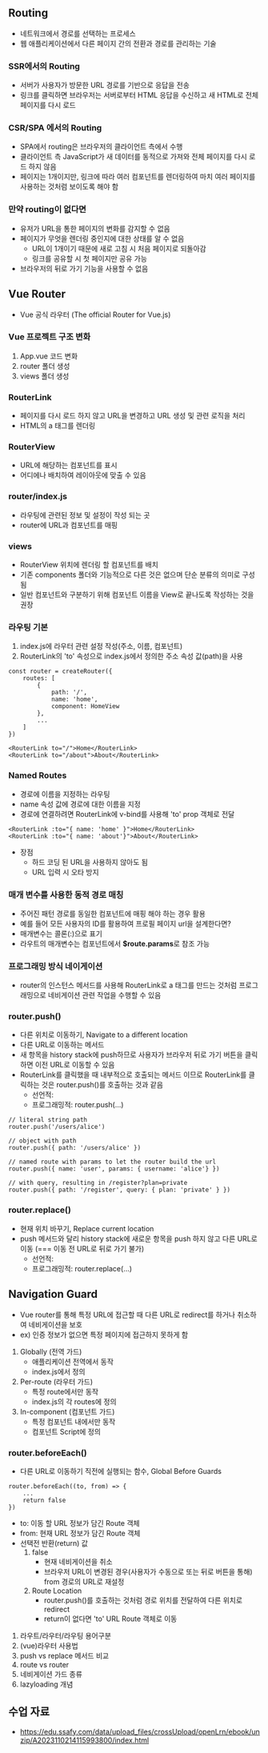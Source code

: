 ## Routing
- 네트워크에서 경로를 선택하는 프로세스
- 웹 애플리케이션에서 다른 페이지 간의 전환과 경로를 관리하는 기술

### SSR에서의 Routing
- 서버가 사용자가 방문한 URL 경로를 기반으로 응답을 전송
- 링크를 클릭하면 브라우저는 서버로부터 HTML 응답을 수신하고 새 HTML로 전체 페이지를 다시 로드

### CSR/SPA 에서의 Routing
- SPA에서 routing은 브라우저의 클라이언트 측에서 수행
- 클라이언트 측 JavaScript가 새 데이터를 동적으로 가져와 전체 페이지를 다시 로드 하지 않음
- 페이지는 1개이지만, 링크에 따라 여러 컴포넌트를 렌더링하여 마치 여러 페이지를 사용하는 것처럼 보이도록 해야 함

### 만약 routing이 없다면
- 유저가 URL을 통한 페이지의 변화를 감지할 수 없음
- 페이지가 무엇을 렌더링 중인지에 대한 상태를 알 수 없음
    - URL이 1개이기 때문에 새로 고침 시 처음 페이지로 되돌아감
    - 링크를 공유할 시 첫 페이지만 공유 가능
- 브라우저의 뒤로 가기 기능을 사용할 수 없음


## Vue Router
- Vue 공식 라우터 (The official Router for Vue.js)


### Vue 프로젝트 구조 변화
1. App.vue 코드 변화
2. router 폴더 생성
3. views 폴더 생성

### RouterLink
- 페이지를 다시 로드 하지 않고 URL을 변경하고 URL 생성 및 관련 로직을 처리
- HTML의 a 태그를 렌더링

### RouterView
- URL에 해당하는 컴포넌트를 표시
- 어디에나 배치하여 레이아웃에 맞출 수 있음

### router/index.js
- 라우팅에 관련된 정보 및 설정이 작성 되는 곳
- router에 URL과 컴포넌트를 매핑

### views
- RouterView 위치에 렌더링 할 컴포넌트를 배치
- 기존 components 폴더와 기능적으로 다른 것은 없으며 단순 분류의 의미로 구성됨
- 일반 컴포넌트와 구분하기 위해 컴포넌트 이름을 View로 끝나도록 작성하는 것을 권장


### 라우팅 기본
1. index.js에 라우터 관련 설정 작성(주소, 이름, 컴포넌트)
2. RouterLink의 'to' 속성으로 index.js에서 정의한 주소 속성 값(path)을 사용
```
const router = createRouter({
    routes: [
        {
            path: '/',
            name: 'home',
            component: HomeView
        },
        ...
    ]
})
```
```
<RouterLink to="/">Home</RouterLink>
<RouterLink to="/about">About</RouterLink>
```

### Named Routes
- 경로에 이름을 지정하는 라우팅
- name 속성 값에 경로에 대한 이름을 지정
- 경로에 연결하려면 RouterLink에 v-bind를 사용해 'to' prop 객체로 전달
```
<RouterLink :to="{ name: 'home' }">Home</RouterLink>
<RouterLink :to="{ name: 'about'}">About</RouterLink>
```
- 장점
    - 하드 코딩 된 URL을 사용하지 않아도 됨
    - URL 입력 시 오타 방지

### 매개 변수를 사용한 동적 경로 매칭
- 주어진 패턴 경로를 동일한 컴포넌트에 매핑 해야 하는 경우 활용
- 예를 들어 모든 사용자의 ID를 활용하여 프로필 페이지 url을 설계한다면?
- 매개변수는 콜론(:)으로 표기
- 라우트의 매개변수는 컴포넌트에서 **$route.params**로 참조 가능


### 프로그래밍 방식 네이게이션
- router의 인스턴스 메서드를 사용해 RouterLink로 a 태그를 만드는 것처럼 프로그래밍으로 네비게이션 관련 작업을 수행할 수 있음

### router.push()
- 다른 위치로 이동하기, Navigate to a different location
- 다른 URL로 이동하는 메서드
- 새 항목을 history stack에 push하므로 사용자가 브라우저 뒤로 가기 버튼을 클릭하면 이전 URL로 이동할 수 있음
- RouterLink를 클릭했을 때 내부적으로 호출되는 메서드 이므로 RouterLink를 클릭하는 것은 router.push()를 호출하는 것과 같음
    - 선언적: <RouterLink :to="...">
    - 프로그래밍적: router.push(...)
```
// literal string path
router.push('/users/alice')

// object with path
router.push({ path: '/users/alice' })

// named route with params to let the router build the url
router.push({ name: 'user', params: { username: 'alice'} })

// with query, resulting in /register?plan=private
router.push({ path: '/register', query: { plan: 'private' } })
```

### router.replace()
- 현재 위치 바꾸기, Replace current location
- push 메서드와 달리 history stack에 새로운 항목을 push 하지 않고 다른 URL로 이동 (=== 이동 전 URL로 뒤로 가기 불가)
    - 선언적: <RouterLink :to="..." replace>
    - 프로그래밍적: router.replace(...)


## Navigation Guard
- Vue router를 통해 특정 URL에 접근할 때 다른 URL로 redirect를 하거나 취소하여 네비게이션을 보호
- ex) 인증 정보가 없으면 특정 페이지에 접근하지 못하게 함
1. Globally (전역 가드)
    - 애플리케이션 전역에서 동작
    - index.js에서 정의
2. Per-route (라우터 가드)
    - 특정 route에서만 동작
    - index.js의 각 routes에 정의
3. In-component (컴포넌트 가드)
    - 특정 컴포넌트 내에서만 동작
    - 컴포넌트 Script에 정의

### router.beforeEach()
- 다른 URL로 이동하기 직전에 실행되는 함수, Global Before Guards
```
router.beforeEach((to, from) => {
    ...
    return false
})
```
- to: 이동 할 URL 정보가 담긴 Route 객체
- from: 현재 URL 정보가 담긴 Route 객체
- 선택전 반환(return) 값
    1. false
        - 현재 네비게이션을 취소
        - 브라우저 URL이 변경된 경우(사용자가 수동으로 또는 뒤로 버튼을 통해) from 경로의 URL로 재설정
    2. Route Location
        - router.push()를 호출하는 것처럼 경로 위치를 전달하여 다른 위치로 redirect
        - return이 없다면 'to' URL Route 객체로 이동










































1. 라우트/라우터/라우팅 용어구분
2. (vue)라우터 사용법
3. push vs replace 메서드 비교
4. route vs router
5. 네비게이션 가드 종류
6. lazyloading 개념



## 수업 자료
- https://edu.ssafy.com/data/upload_files/crossUpload/openLrn/ebook/unzip/A2023110214115993800/index.html
